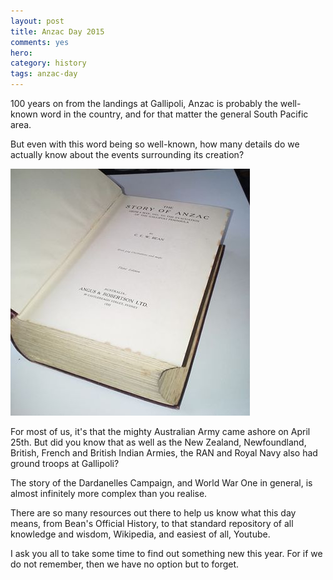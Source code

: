 ```yaml
---
layout: post
title: Anzac Day 2015
comments: yes
hero: 
category: history
tags: anzac-day
---
```


100 years on from the landings at Gallipoli, Anzac is probably the well-known word in the country, and for that matter the general South Pacific area.

<!--more-->

But even with this word being so well-known, how many details do we actually know about the events surrounding its creation?

![The story of Anzac is much more complex than you'd expect](/blog/assets/2015-04/story-anzac.jpg)

For most of us, it's that the mighty Australian Army came ashore on April 25th. But did you know that as well as the New Zealand, Newfoundland, British, French and British Indian Armies, the RAN and Royal Navy also had ground troops at Gallipoli?

The story of the Dardanelles Campaign, and World War One in general, is almost infinitely more complex than you realise.

There are so many resources out there to help us know what this day means, from Bean's Official History, to that standard repository of all knowledge and wisdom, Wikipedia, and easiest of all, Youtube.

I ask you all to take some time to find out something new this year. For if we do not remember, then we have no option but to forget.